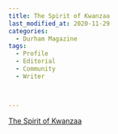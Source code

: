 ```yaml
---
title: The Spirit of Kwanzaa
last_modified_at: 2020-11-29
categories:
  - Durham Magazine
tags:
  - Profile
  - Editorial 
  - Community
  - Writer



---
```




[The Spirit of Kwanzaa](https://issuu.com/shannonmedia/docs/dmdj18issuu/43)

